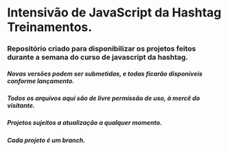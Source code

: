 # Intensivão de JavaScript da Hashtag Treinamentos.
### Repositório criado para disponibilizar os projetos feitos durante a semana do curso de javascript da hashtag.
##### Novas versões podem ser submetidas, e todas ficarão disponíveis conforme lançamento.
##### Todos os arquivos aqui são de livre permissão de uso, à mercê do visitante.
#####
##### Projetos sujeitos a atualização a qualquer momento.
###### **Cada projeto é um branch.**
